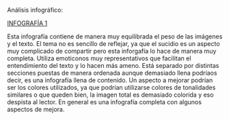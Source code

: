 Análisis infográfico:


[INFOGRAFÍA 1](https://consaludmental.org/wp-content/uploads/2018/09/INFOGRAFÍA-SUICIDIO.png)

Esta infografía contiene de manera muy equilibrada el peso de las imágenes y el texto. El tema no es sencillo de reflejar, ya que el sucidio es un aspecto muy complicado de compartir pero esta inforgafía lo hace de manera muy completa.
Utiliza emoticonos muy representativos que facilitan el entendimiento del texto y lo hacen más ameno. Está separado por distintas secciones puestas de manera ordenada aunque demasiado llena podríaos decir, es una infografía llena de contenido. 
Un aspecto a mejorar podrían ser los colores utilizados, ya que podrían utilizarse colores de tonalidades similares o que queden bien, la imagen total es demasiado colorida y eso despista al lector.
En general es una infografía completa con algunos aspectos de mejora.
